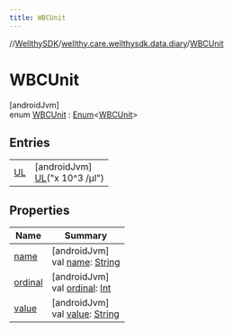 ```yaml
---
title: WBCUnit
---
```

//[WellthySDK](../../../index.html)/[wellthy.care.wellthysdk.data.diary](../index.html)/[WBCUnit](index.html)



# WBCUnit



[androidJvm]\
enum [WBCUnit](index.html) : [Enum](https://kotlinlang.org/api/latest/jvm/stdlib/kotlin/-enum/index.html)&lt;[WBCUnit](index.html)&gt;



## Entries


| | |
|---|---|
| [UL](-u-l/index.html) | [androidJvm]<br>[UL](-u-l/index.html)("x 10^3 /μl") |


## Properties


| Name | Summary |
|---|---|
| [name](../../wellthy.care.wellthysdk.utils/-google-fit-syncing-manager/-syncing-data-type/-s-t-e-p-s/index.html#-372974862%2FProperties%2F-1123460525) | [androidJvm]<br>val [name](../../wellthy.care.wellthysdk.utils/-google-fit-syncing-manager/-syncing-data-type/-s-t-e-p-s/index.html#-372974862%2FProperties%2F-1123460525): [String](https://kotlinlang.org/api/latest/jvm/stdlib/kotlin/-string/index.html) |
| [ordinal](../../wellthy.care.wellthysdk.utils/-google-fit-syncing-manager/-syncing-data-type/-s-t-e-p-s/index.html#-739389684%2FProperties%2F-1123460525) | [androidJvm]<br>val [ordinal](../../wellthy.care.wellthysdk.utils/-google-fit-syncing-manager/-syncing-data-type/-s-t-e-p-s/index.html#-739389684%2FProperties%2F-1123460525): [Int](https://kotlinlang.org/api/latest/jvm/stdlib/kotlin/-int/index.html) |
| [value](value.html) | [androidJvm]<br>val [value](value.html): [String](https://kotlinlang.org/api/latest/jvm/stdlib/kotlin/-string/index.html) |

